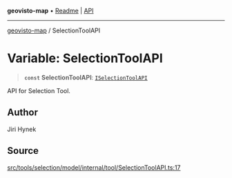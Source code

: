 **geovisto-map** • [Readme](../README.md) \| [API](../globals.md)

***

[geovisto-map](../README.md) / SelectionToolAPI

# Variable: SelectionToolAPI

> **`const`** **SelectionToolAPI**: [`ISelectionToolAPI`](../type-aliases/ISelectionToolAPI.md)

API for Selection Tool.

## Author

Jiri Hynek

## Source

[src/tools/selection/model/internal/tool/SelectionToolAPI.ts:17](https://github.com/geovisto/geovisto-map/blob/e22d774889dbc28cc1ec62933ecf6bab6690f172/src/tools/selection/model/internal/tool/SelectionToolAPI.ts#L17)
